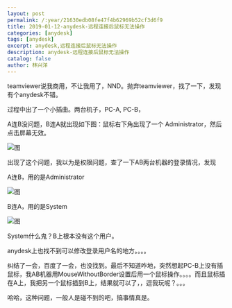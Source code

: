 ```yaml
---
layout: post
permalink: /:year/21630edb08fe47f4b62969b52cf3d6f9
title: 2019-01-12-anydesk-远程连接后鼠标无法操作
categories: [anydesk]
tags: [anydesk]
excerpt: anydesk,远程连接后鼠标无法操作
description: anydesk-远程连接后鼠标无法操作
catalog: false
author: 林兴洋
---
```



teamviewer说我商用，不让我用了，NND。抛弃teamviewer，找了一下，发现有个anydesk不错。


过程中出了一个小插曲。两台机子，PC-A, PC-B，

A连B没问题，B连A就出现如下图：鼠标右下角出现了一个 Administrator，然后点击屏幕无效。

![图](http://image.linxingyang.net/image/A-anydesk/image/2019-01-12/01.png)

出现了这个问题，我以为是权限问题，查了一下AB两台机器的登录情况，发现

A连B，用的是Administrator

![图](http://image.linxingyang.net/image/A-anydesk/image/2019-01-12/02.png)

B连A，用的是System

![图](http://image.linxingyang.net/image/A-anydesk/image/2019-01-12/03.png)

System什么鬼？B上根本没有这个用户。

anydesk上也找不到可以修改登录用户名的地方。。。。


纠结了一会，百度了一会，也没找到。最后不知道咋地，突然想起PC-B上没有插鼠标，我AB机器用MouseWithoutBorder设置后用一个鼠标操作。。。。而且鼠标插在A上，我把另一个鼠标插到B上，结果就可以了，，逗我玩呢？。。。


哈哈，这种问题，一般人是碰不到的吧，搞事情真是。